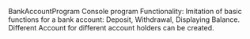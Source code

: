 BankAccountProgram 
Console program 
Functionality:
Imitation of basic functions for a bank account: Deposit, Withdrawal, Displaying Balance.
Different Account for different account holders can be created.
